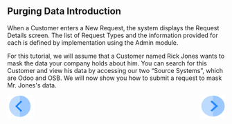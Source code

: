 ## Purging Data Introduction

When a Customer enters a New Request, the system displays the Request Details screen. The list of Request Types and the information provided for each is defined by implementation using the Admin module.

For this tutorial, we will assume that a Customer named Rick Jones wants to mask the data your company holds about him. You can search for this Customer and view his data by accessing our two “Source Systems”, which are Odoo and OSB. We will now show you how to submit a request to mask Mr. Jones's data.



[![Previous](/articles/demo_project/DPM_Demo_Project/images/Previous.png)]( /articles/demo_project/DPM_Demo_Project/06_Purging/01_Purging_Data_Main.md)[<img align="right" width="60" height="54" src="/articles/demo_project/DPM_Demo_Project/images/Next.png">](/articles/demo_project/DPM_Demo_Project/06_Purging/03_01_Purging_Data_Tutorial.md)
